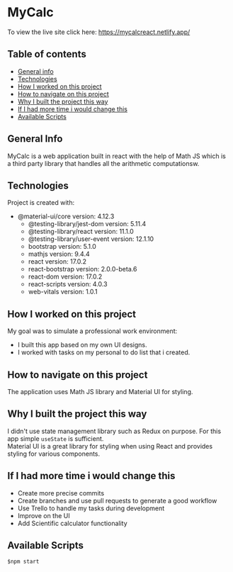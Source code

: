 # MyCalc
To view the live site click here: https://mycalcreact.netlify.app/
## Table of contents
* [General info](#general-info)
* [Technologies](#technologies)
* [How I worked on this project](#how-i-worked-on-this-project)
* [How to navigate on this project](#how-to-navigate-on-this-project)
* [Why I built the project this way](#why-i-built-the-project-this-way)
* [If I had more time i would change this](#if-i-had-more-time-i-would-change-this)
* [Available Scripts](#available-scripts)
## General Info
MyCalc is a web application built in react with the help of Math JS which is a third party library that handles all the arithmetic computationsw.
## Technologies
Project is created with:
 - @material-ui/core version: 4.12.3
    - @testing-library/jest-dom version: 5.11.4
    - @testing-library/react version: 11.1.0
    - @testing-library/user-event version: 12.1.10
    - bootstrap version: 5.1.0
    - mathjs version: 9.4.4
    - react version: 17.0.2
    - react-bootstrap version: 2.0.0-beta.6
    - react-dom version: 17.0.2
    - react-scripts version: 4.0.3
    - web-vitals version: 1.0.1

## How I worked on this project
My goal was to simulate a professional work environment:
- I built this app based on my own UI designs.
- I worked with tasks on my personal to do list that i created.
## How to navigate on this project
The application uses Math JS library and Material UI for styling.
## Why I built the project this way
I didn't use state management library such as Redux on purpose. For this app simple ```useState``` is sufficient.\
Material UI is a great library for styling when using React and provides styling for various components.
## If I had more time i would change this
- Create more precise commits
- Create branches and use pull requests to generate a good workflow
- Use Trello to handle my tasks during development
- Improve on the UI
- Add Scientific calculator functionality
## Available Scripts
```
$npm start
```





